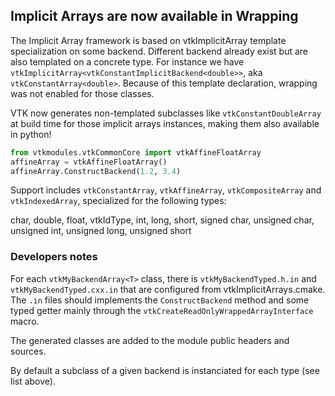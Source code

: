 ## Implicit Arrays are now available in Wrapping

The Implicit Array framework is based on vtkImplicitArray template
specialization on some backend.
Different backend already exist but are also templated on a concrete type.
For instance we have `vtkImplicitArray<vtkConstantImplicitBackend<double>>`,
aka `vtkConstantArray<double>`.
Because of this template declaration, wrapping was not enabled for those classes.

VTK now generates non-templated subclasses like `vtkConstantDoubleArray`
at build time for those implicit arrays instances, making them also available in python!

```python
from vtkmodules.vtkCommonCore import vtkAffineFloatArray
affineArray = vtkAffineFloatArray()
affineArray.ConstructBackend(1.2, 3.4)
```

Support includes `vtkConstantArray`, `vtkAffineArray`, `vtkCompositeArray` and `vtkIndexedArray`,
specialized for the following types:

  char, double, float, vtkIdType, int, long, short, signed char, unsigned char,
unsigned int, unsigned long, unsigned short

### Developers notes
For each `vtkMyBackendArray<T>` class, there is `vtkMyBackendTyped.h.in` and `vtkMyBackendTyped.cxx.in`
that are configured from vtkImplicitArrays.cmake.
The `.in` files should implements the `ConstructBackend` method and some typed getter
mainly through the `vtkCreateReadOnlyWrappedArrayInterface` macro.

The generated classes are added to the module public headers and sources.

By default a subclass of a given backend is instanciated for each type (see list above).
